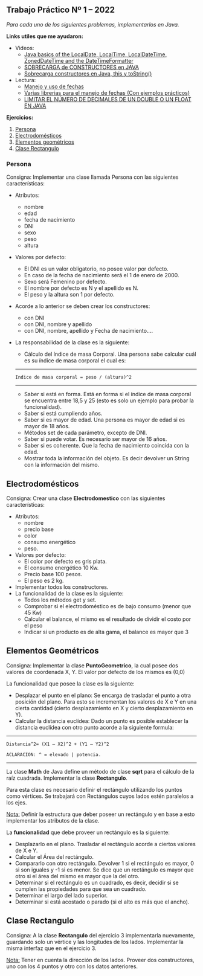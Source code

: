 ## Trabajo Práctico Nº 1 – 2022

_Para cada uno de los siguientes problemas, implementarlos en Java._

**Links utiles que me ayudaron:**
* Videos:
  * [Java basics of the LocalDate, LocalTime, LocalDateTime, ZonedDateTime and the DateTimeFormatter](https://www.youtube.com/watch?v=0XgdX5hDL4U)
  * [SOBRECARGA de CONSTRUCTORES en JAVA](https://www.youtube.com/watch?v=BJho0_xucw8)
  * [Sobrecarga constructores en Java, this y toString()](https://www.youtube.com/watch?v=VV97abHxTNk)
* Lectura:
  * [Manejo y uso de fechas](https://www.campusmvp.es/recursos/post/como-manejar-correctamente-fechas-en-java-el-paquete-java-time.aspx)
  * [Varias librerias para el manejo de fechas (Con ejemplos prácticos)](https://www.delftstack.com/es/howto/java/java-subtract-dates/#:~:text=Duration%20y%20java.-,time.,medianoche%20a%20la%20fecha%20local.)
  * [LIMITAR EL NÚMERO DE DECIMALES DE UN DOUBLE O UN FLOAT EN JAVA](https://programandoointentandolo.com/2017/11/limitar-numero-decimales-double-float-java.html)

**Ejercicios:**
  1. [Persona](#persona)
  1. [Electrodomésticos](#electrodomésticos)
  1. [Elementos geométricos](#elementos-geométricos)
  1. [Clase Rectangulo](#clase-rectangulo)

### Persona
Consigna: Implementar una clase llamada Persona con las siguientes características:
* Atributos: 
  * nombre
  * edad
  * fecha de nacimiento
  * DNI
  * sexo
  * peso 
  * altura
* Valores por defecto:
  * El DNI es un valor obligatorio, no posee valor por defecto.
  * En caso de la fecha de nacimiento será el 1 de enero de 2000.
  * Sexo será Femenino por defecto.
  * El nombre por defecto es N y el apellido es N.
  * El peso y la altura son 1 por defecto.
* Acorde a lo anterior se deben crear los constructores:
  * con DNI
  * con DNI, nombre y apellido
  * con DNI, nombre, apellido y Fecha de nacimiento….

* La responsabilidad de la clase es la siguiente:
  * Cálculo del índice de masa Corporal. Una persona sabe calcular cuál es su índice de masa corporal el cual es:
  ***
      Indice de masa corporal = peso / (altura)^2
  ***

  * Saber si está en forma. Está en forma si el índice de masa corporal se encuentra entre 18,5 y 25 (esto es solo un ejemplo para probar la funcionalidad).
  * Saber si está cumpliendo años.
  * Saber si es mayor de edad. Una persona es mayor de edad si es mayor de 18 años.
  * Métodos set de cada parámetro, excepto de DNI.
  * Saber si puede votar. Es necesario ser mayor de 16 años.
  * Saber si es coherente. Que la fecha de nacimiento coincida con la edad.
  * Mostrar toda la información del objeto. Es decir devolver un String con la información del mismo.

## Electrodomésticos
Consigna: Crear una clase **Electrodomestico** con las siguientes características:

* Atributos:
  * nombre
  * precio base
  * color
  * consumo energético
  * peso.
* Valores por defecto:
  * El color por defecto es gris plata.
  * El consumo energético 10 Kw.
  * Precio base 100 pesos.
  * El peso es 2 kg.
* Implementar todos los constructores.
* La funcionalidad de la clase es la siguiente:
  * Todos los métodos get y set.
  * Comprobar si el electrodoméstico es de bajo consumo (menor que 45 Kw)
  * Calcular el balance, el mismo es el resultado de dividir el costo por el peso
  * Indicar si un producto es de alta gama, el balance es mayor que 3

## Elementos Geométricos
Consigna: Implementar la clase **PuntoGeometrico**, la cual posee dos valores de coordenada X, Y.
El valor por defecto de los mismos es (0,0)

La funcionalidad que posee la clase es la siguiente:
  * Desplazar el punto en el plano: Se encarga de trasladar el punto a otra posición del plano. Para esto se incrementan los valores de X e Y en una cierta cantidad (cierto desplazamiento en X y cierto desplazamiento en Y). 
  * Calcular la distancia euclídea: Dado un punto es posible establecer la distancia euclídea con otro punto acorde a la siguiente formula:
***
    Distancia^2= (X1 – X2)^2 + (Y1 – Y2)^2

    ACLARACION: ^ = elevado | potencia.
***
La clase **Math** de Java define un método de clase **sqrt** para el cálculo de la raíz cuadrada.
Implementar la clase **Rectangulo**.

Para esta clase es necesario definir el rectángulo utilizando los puntos como vértices. Se trabajará con Rectángulos cuyos lados estén paralelos a los ejes.

<u>Nota:</u> Definir la estructura que deber poseer un rectángulo y en base a esto implementar los atributos de la clase.

La **funcionalidad** que debe proveer un rectángulo es la siguiente: 
  * Desplazarlo en el plano. Trasladar el rectángulo acorde a ciertos valores de X e Y.
  * Calcular el Área del rectángulo.
  * Compararlo con otro rectángulo. Devolver 1 si el rectángulo es mayor, 0 si son iguales y -1 si es menor. Se dice que un rectángulo es mayor que otro si el área del mismo es mayor que la del otro.
  * Determinar si el rectángulo es un cuadrado, es decir, decidir si se cumplen las propiedades para que sea un cuadrado.
  * Determinar el largo del lado superior.
  * Determinar si está acostado o parado (si el alto es más que el ancho). 


## Clase Rectangulo
Consigna: A la clase **Rectangulo** del ejercicio 3 implementarla nuevamente, guardando solo un vértice y las longitudes de los lados. Implementar la misma interfaz que en el ejercicio 3.

<u>Nota:</u> Tener en cuenta la dirección de los lados. Proveer dos constructores, uno con los 4 puntos y otro con los datos anteriores.